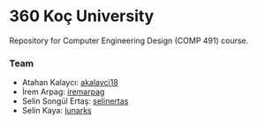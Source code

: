 # 360 Koç University
Repository for Computer Engineering Design (COMP 491) course. 

### Team
- Atahan Kalaycı: [akalayci18]
- İrem Arpag: [iremarpag]
- Selin Songül Ertaş: [selinertas]
- Selin Kaya: [lunarks]

[akalayci18]: https://github.com/akalayci18
[iremarpag]: https://github.com/iremarpag
[selinertas]: https://github.com/selinertas
[lunarks]: https://github.com/lunarks
